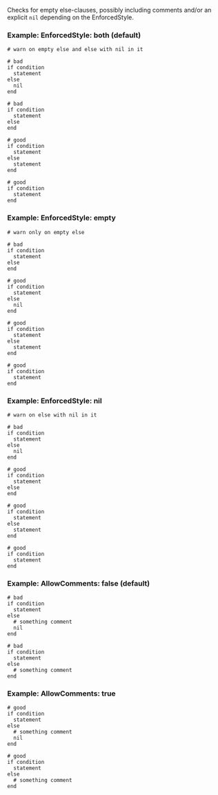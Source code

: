 Checks for empty else-clauses, possibly including comments and/or an
explicit `nil` depending on the EnforcedStyle.

### Example: EnforcedStyle: both (default)
    # warn on empty else and else with nil in it

    # bad
    if condition
      statement
    else
      nil
    end

    # bad
    if condition
      statement
    else
    end

    # good
    if condition
      statement
    else
      statement
    end

    # good
    if condition
      statement
    end

### Example: EnforcedStyle: empty
    # warn only on empty else

    # bad
    if condition
      statement
    else
    end

    # good
    if condition
      statement
    else
      nil
    end

    # good
    if condition
      statement
    else
      statement
    end

    # good
    if condition
      statement
    end

### Example: EnforcedStyle: nil
    # warn on else with nil in it

    # bad
    if condition
      statement
    else
      nil
    end

    # good
    if condition
      statement
    else
    end

    # good
    if condition
      statement
    else
      statement
    end

    # good
    if condition
      statement
    end

### Example: AllowComments: false (default)

    # bad
    if condition
      statement
    else
      # something comment
      nil
    end

    # bad
    if condition
      statement
    else
      # something comment
    end

### Example: AllowComments: true

    # good
    if condition
      statement
    else
      # something comment
      nil
    end

    # good
    if condition
      statement
    else
      # something comment
    end
